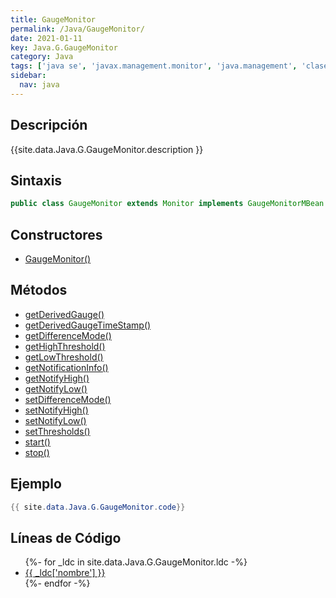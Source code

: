 ```yaml
---
title: GaugeMonitor
permalink: /Java/GaugeMonitor/
date: 2021-01-11
key: Java.G.GaugeMonitor
category: Java
tags: ['java se', 'javax.management.monitor', 'java.management', 'clase java', 'Java 1.5']
sidebar: 
  nav: java
---
```


## Descripción
{{site.data.Java.G.GaugeMonitor.description }}

## Sintaxis
~~~java
public class GaugeMonitor extends Monitor implements GaugeMonitorMBean
~~~

## Constructores
* [GaugeMonitor()](/Java/GaugeMonitor/GaugeMonitor/)

## Métodos
* [getDerivedGauge()](/Java/GaugeMonitor/getDerivedGauge)
* [getDerivedGaugeTimeStamp()](/Java/GaugeMonitor/getDerivedGaugeTimeStamp)
* [getDifferenceMode()](/Java/GaugeMonitor/getDifferenceMode)
* [getHighThreshold()](/Java/GaugeMonitor/getHighThreshold)
* [getLowThreshold()](/Java/GaugeMonitor/getLowThreshold)
* [getNotificationInfo()](/Java/GaugeMonitor/getNotificationInfo)
* [getNotifyHigh()](/Java/GaugeMonitor/getNotifyHigh)
* [getNotifyLow()](/Java/GaugeMonitor/getNotifyLow)
* [setDifferenceMode()](/Java/GaugeMonitor/setDifferenceMode)
* [setNotifyHigh()](/Java/GaugeMonitor/setNotifyHigh)
* [setNotifyLow()](/Java/GaugeMonitor/setNotifyLow)
* [setThresholds()](/Java/GaugeMonitor/setThresholds)
* [start()](/Java/GaugeMonitor/start)
* [stop()](/Java/GaugeMonitor/stop)

## Ejemplo
~~~java
{{ site.data.Java.G.GaugeMonitor.code}}
~~~

## Líneas de Código
<ul>
{%- for _ldc in site.data.Java.G.GaugeMonitor.ldc -%}
   <li>
       <a href="{{_ldc['url'] }}">{{ _ldc['nombre'] }}</a>
   </li>
{%- endfor -%}
</ul>
